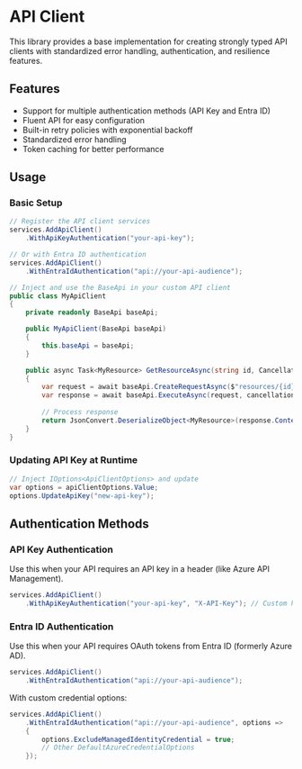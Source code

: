 # API Client

This library provides a base implementation for creating strongly typed API clients with standardized error handling, authentication, and resilience features.

## Features

- Support for multiple authentication methods (API Key and Entra ID)
- Fluent API for easy configuration
- Built-in retry policies with exponential backoff
- Standardized error handling
- Token caching for better performance

## Usage

### Basic Setup

```csharp
// Register the API client services
services.AddApiClient()
    .WithApiKeyAuthentication("your-api-key");

// Or with Entra ID authentication
services.AddApiClient()
    .WithEntraIdAuthentication("api://your-api-audience");

// Inject and use the BaseApi in your custom API client
public class MyApiClient
{
    private readonly BaseApi baseApi;

    public MyApiClient(BaseApi baseApi)
    {
        this.baseApi = baseApi;
    }

    public async Task<MyResource> GetResourceAsync(string id, CancellationToken cancellationToken = default)
    {
        var request = await baseApi.CreateRequestAsync($"resources/{id}", Method.Get, cancellationToken);
        var response = await baseApi.ExecuteAsync(request, cancellationToken);
        
        // Process response
        return JsonConvert.DeserializeObject<MyResource>(response.Content);
    }
}
```

### Updating API Key at Runtime

```csharp
// Inject IOptions<ApiClientOptions> and update
var options = apiClientOptions.Value;
options.UpdateApiKey("new-api-key");
```

## Authentication Methods

### API Key Authentication

Use this when your API requires an API key in a header (like Azure API Management).

```csharp
services.AddApiClient()
    .WithApiKeyAuthentication("your-api-key", "X-API-Key"); // Custom header name
```

### Entra ID Authentication

Use this when your API requires OAuth tokens from Entra ID (formerly Azure AD).

```csharp
services.AddApiClient()
    .WithEntraIdAuthentication("api://your-api-audience");
```

With custom credential options:

```csharp
services.AddApiClient()
    .WithEntraIdAuthentication("api://your-api-audience", options => 
    {
        options.ExcludeManagedIdentityCredential = true;
        // Other DefaultAzureCredentialOptions
    });
```
